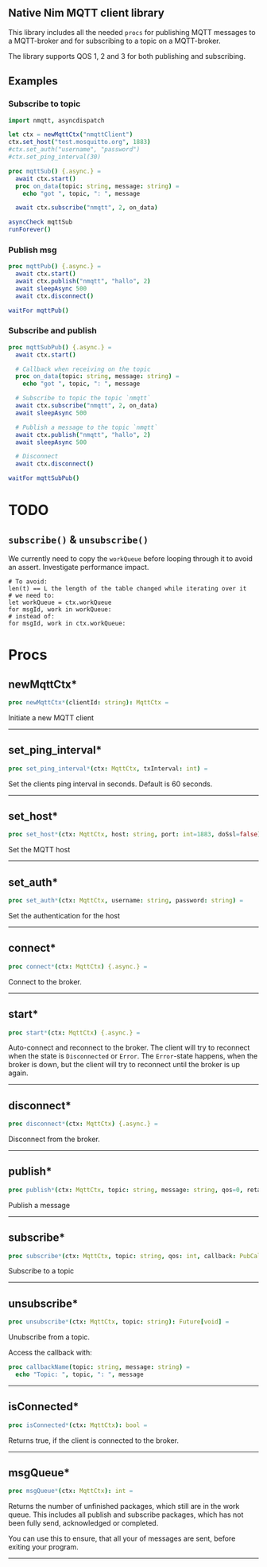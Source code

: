 ## Native Nim MQTT client library

This library includes all the needed `procs` for publishing MQTT messages to
a MQTT-broker and for subscribing to a topic on a MQTT-broker.

The library supports QOS 1, 2 and 3 for both publishing and subscribing.

## Examples

### Subscribe to topic
```nim
import nmqtt, asyncdispatch

let ctx = newMqttCtx("nmqttClient")
ctx.set_host("test.mosquitto.org", 1883)
#ctx.set_auth("username", "password")
#ctx.set_ping_interval(30)

proc mqttSub() {.async.} =
  await ctx.start()
  proc on_data(topic: string, message: string) =
    echo "got ", topic, ": ", message

  await ctx.subscribe("nmqtt", 2, on_data)

asyncCheck mqttSub
runForever()
```

### Publish msg
```nim
proc mqttPub() {.async.} =
  await ctx.start()
  await ctx.publish("nmqtt", "hallo", 2)
  await sleepAsync 500
  await ctx.disconnect()

waitFor mqttPub()
```

### Subscribe and publish
```nim
proc mqttSubPub() {.async.} =
  await ctx.start()

  # Callback when receiving on the topic
  proc on_data(topic: string, message: string) =
    echo "got ", topic, ": ", message

  # Subscribe to topic the topic `nmqtt`
  await ctx.subscribe("nmqtt", 2, on_data)
  await sleepAsync 500

  # Publish a message to the topic `nmqtt`
  await ctx.publish("nmqtt", "hallo", 2)
  await sleepAsync 500

  # Disconnect
  await ctx.disconnect()

waitFor mqttSubPub()
```

# TODO

## `subscribe()` & `unsubscribe()`

We currently need to copy the `workQueue` before looping through it to avoid
an assert. Investigate performance impact.
```
# To avoid:
len(t) == L the length of the table changed while iterating over it
# we need to:
let workQueue = ctx.workQueue
for msgId, work in workQueue:
# instead of:
for msgId, work in ctx.workQueue:
```


# Procs

## newMqttCtx*

```nim
proc newMqttCtx*(clientId: string): MqttCtx =
```

Initiate a new MQTT client


____

## set_ping_interval*

```nim
proc set_ping_interval*(ctx: MqttCtx, txInterval: int) =
```

Set the clients ping interval in seconds. Default is 60 seconds.


____

## set_host*

```nim
proc set_host*(ctx: MqttCtx, host: string, port: int=1883, doSsl=false) =
```

Set the MQTT host


____

## set_auth*

```nim
proc set_auth*(ctx: MqttCtx, username: string, password: string) =
```

Set the authentication for the host


____

## connect*

```nim
proc connect*(ctx: MqttCtx) {.async.} =
```

Connect to the broker.


____

## start*

```nim
proc start*(ctx: MqttCtx) {.async.} =
```

Auto-connect and reconnect to the broker. The client will try to
reconnect when the state is `Disconnected` or `Error`. The `Error`-state
happens, when the broker is down, but the client will try to reconnect
until the broker is up again.


____

## disconnect*

```nim
proc disconnect*(ctx: MqttCtx) {.async.} =
```

Disconnect from the broker.


____

## publish*

```nim
proc publish*(ctx: MqttCtx, topic: string, message: string, qos=0, retain=false) {.async.} =
```

Publish a message


____

## subscribe*

```nim
proc subscribe*(ctx: MqttCtx, topic: string, qos: int, callback: PubCallback): Future[void] =
```

Subscribe to a topic


____


## unsubscribe*

```nim
proc unsubscribe*(ctx: MqttCtx, topic: string): Future[void] =
```

Unubscribe from a topic.

Access the callback with:
```nim
proc callbackName(topic: string, message: string) =
  echo "Topic: ", topic, ": ", message
```

____

## isConnected*

```nim
proc isConnected*(ctx: MqttCtx): bool =
```

Returns true, if the client is connected to the broker.


____

## msgQueue*

```nim
proc msgQueue*(ctx: MqttCtx): int =
```

Returns the number of unfinished packages, which still are in the work queue.
This includes all publish and subscribe packages, which has not been fully
send, acknowledged or completed.

You can use this to ensure, that all your of messages are sent, before
exiting your program.


____